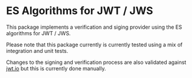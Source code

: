 ES Algorithms for JWT / JWS
===========================

This package implements a verification and siging provider using the ES algorithms for JWT / JWS.

Please note that this package currently is currently tested using a mix of integration and unit tests.

Changes to the signing and verification process are also validated against [jwt.io](https://jwt.io) but this is currently done manually.